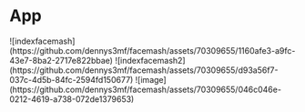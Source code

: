 <div> 
  <h1>App</h1>
</div>
![indexfacemash](https://github.com/dennys3mf/facemash/assets/70309655/1160afe3-a9fc-43e7-8ba2-2717e822bbae)
![indexfacemash2](https://github.com/dennys3mf/facemash/assets/70309655/d93a56f7-037c-4d5b-84fc-2594fd150677)
![image](https://github.com/dennys3mf/facemash/assets/70309655/046c046e-0212-4619-a738-072de1379653)
